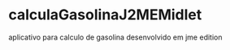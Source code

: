 calculaGasolinaJ2MEMidlet
=========================

aplicativo para calculo de gasolina desenvolvido em jme edition
